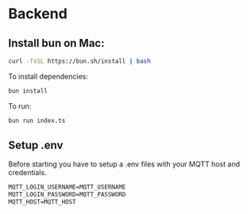 # Backend

## Install bun on Mac:

```bash
curl -fsSL https://bun.sh/install | bash
```

To install dependencies:

```bash
bun install
```

To run:

```bash
bun run index.ts
```

## Setup .env

Before starting you have to setup a .env files with your MQTT host and credentials.

```txt
MQTT_LOGIN_USERNAME=MQTT_USERNAME
MQTT_LOGIN_PASSWORD=MQTT_PASSWORD
MQTT_HOST=MQTT_HOST
```

